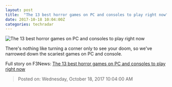 ```yaml
---
layout: post
title:  "The 13 best horror games on PC and consoles to play right now"
date: 2017-10-18 10:04:00Z
categories: techradar
---
```


![The 13 best horror games on PC and consoles to play right now](http://cdn.mos.cms.futurecdn.net/89fb1885d607039a47768fe2fd49d58f-1200-80.jpg)

There's nothing like turning a corner only to see your doom, so we've narrowed down the scariest games on PC and console.


Full story on F3News: [The 13 best horror games on PC and consoles to play right now](http://www.f3nws.com/n/MpdhVJ)

> Posted on: Wednesday, October 18, 2017 10:04:00 AM

